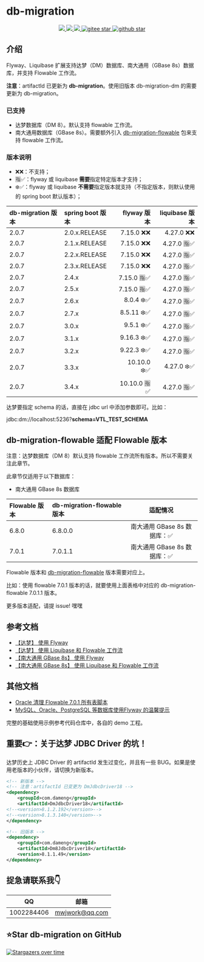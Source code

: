 # db-migration
<p align="center">
    <a target="_blank" href="https://search.maven.org/search?q=g:%22com.github.mengweijin%22%20AND%20a:%22db-migration%22">
        <img src="https://img.shields.io/maven-central/v/com.github.mengweijin/db-migration?label=db-migration&color=blue" />
    </a>
	<a target="_blank" href="https://github.com/mengweijin/db-migration/blob/master/LICENSE">
		<img src="https://img.shields.io/badge/license-Apache2.0-blue.svg" />
	</a>
	<a target="_blank" href="https://www.oracle.com/technetwork/java/javase/downloads/index.html">
		<img src="https://img.shields.io/badge/JDK-8+-green.svg" />
	</a>
	<a target="_blank" href="https://gitee.com/mengweijin/db-migration/stargazers">
		<img src="https://gitee.com/mengweijin/db-migration/badge/star.svg?theme=dark" alt='gitee star'/>
	</a>
	<a target="_blank" href='https://github.com/mengweijin/db-migration'>
		<img src="https://img.shields.io/github/stars/mengweijin/db-migration.svg?style=social" alt="github star"/>
	</a>
</p>

## 介绍
Flyway、Liquibase 扩展支持达梦（DM）数据库、南大通用（GBase 8s）数据库，并支持 Flowable 工作流。

**注意**：artifactId 已更新为 **db-migration**。使用旧版本 db-migration-dm 的需要更新为 db-migration。

### 已支持

* 达梦数据库（DM 8）。默认支持 flowable 工作流。
* 南大通用数据库（GBase 8s）。需要额外引入 [db-migration-flowable](https://gitee.com/mengweijin/db-migration-flowable) 包来支持 flowable 工作流。

### 版本说明

* ❌❌：不支持；
* 🈯✅：flyway 或 liquibase **需要**指定特定版本才支持；
* ❄️✅：flyway 或 liquibase **不需要**指定版本就支持（不指定版本，则默认使用的 spring boot 默认版本）；

| db-migration 版本 | spring boot 版本 |   flyway 版本 | liquibase 版本 |
|:----------------|:---------------|------------:|-------------:|
| 2.0.7           | 2.0.x.RELEASE  |   7.15.0 ❌❌ |    4.27.0 ❌❌ |
| 2.0.7           | 2.1.x.RELEASE  |   7.15.0 ❌❌ |   4.27.0 🈯✅ | 
| 2.0.7           | 2.2.x.RELEASE  |   7.15.0 ❌❌ |   4.27.0 🈯✅ | 
| 2.0.7           | 2.3.x.RELEASE  |   7.15.0 ❌❌ |   4.27.0 🈯✅ | 
| 2.0.7           | 2.4.x          |  7.15.0 🈯✅ |   4.27.0 🈯✅ |  
| 2.0.7           | 2.5.x          |  7.15.0 🈯✅ |   4.27.0 🈯✅ |  
| 2.0.7           | 2.6.x          |   8.0.4 ❄️✅ |   4.27.0 🈯✅ | 
| 2.0.7           | 2.7.x          |  8.5.11 ❄️✅ |   4.27.0 🈯✅ | 
| 2.0.7           | 3.0.x          |   9.5.1 ❄️✅ |   4.27.0 🈯✅ | 
| 2.0.7           | 3.1.x          |  9.16.3 ❄️✅ |   4.27.0 🈯✅ | 
| 2.0.7           | 3.2.x          |  9.22.3 ❄️✅ |   4.27.0 🈯✅ | 
| 2.0.7           | 3.3.x          | 10.10.0 ❄️✅ |   4.27.0 ❄️✅ |
| 2.0.7           | 3.4.x          | 10.10.0 🈯✅ |   4.27.0 🈯✅ |

达梦要指定 schema 的话，直接在 jdbc url 中添加参数即可。比如：

jdbc:dm://localhost:5236?**schema=VTL_TEST_SCHEMA**

## db-migration-flowable 适配 Flowable 版本

注意：达梦数据库（DM 8）默认支持 flowable 工作流所有版本。所以不需要关注此章节。

此章节仅适用于以下数据库：

* 南大通用 GBase 8s 数据库

| Flowable 版本 | db-migration-flowable 版本 |        适配情况         |
|:------------|:-------------------------|:-------------------:|
| 6.8.0       | 6.8.0.0                  | 南大通用 GBase 8s 数据库：✅ |
| 7.0.1       | 7.0.1.1                  | 南大通用 GBase 8s 数据库：✅ |

Flowable 版本和 [db-migration-flowable](https://gitee.com/mengweijin/db-migration-flowable) 版本需要对应上。

比如：使用 flowable 7.0.1 版本的话，就要使用上面表格中对应的 db-migration-flowable 7.0.1.1 版本。

更多版本适配，请提 issue! 嘿嘿

## 参考文档

* [【达梦】 使用 Flyway](./doc/dm_use_flyway.md)
* [【达梦】 使用 Liquibase 和 Flowable 工作流](./doc/dm_use_liquibase_flowable.md)
* [【南大通用 GBase 8s】 使用 Flyway](./doc/gbase8s_use_flyway.md)
* [【南大通用 GBase 8s】 使用 Liquibase 和 Flowable 工作流](./doc/gbase8s_use_liquibase_flowable.md)

## 其他文档

* [Oracle 清理 Flowable 7.0.1 所有表脚本](./doc/use_oracle_flowable_drop_script.md)
* [MySQL、Oracle、PostgreSQL 等数据库使用Flyway 的温馨提示](./doc/z_flyway_supported_database_notes.md)

完整的基础使用示例参考代码仓库中，各自的 demo 工程。

## 重要👉：关于达梦 JDBC Driver 的坑！

达梦历史上 JDBC Driver 的 artifactId 发生过变化，并且有一些 BUG。如果是使用老版本的小伙伴，请切换为新版本。

```xml
<!-- 新版本 -->
<!-- 注意：artifactId 已变更为 DmJdbcDriver18 -->
<dependency>
    <groupId>com.dameng</groupId>
    <artifactId>DmJdbcDriver18</artifactId>
<!--<version>8.1.2.192</version>-->
<!--<version>8.1.3.140</version>-->
</dependency>

<!-- 旧版本 -->
<dependency>
    <groupId>com.dameng</groupId>
    <artifactId>Dm8JdbcDriver18</artifactId>
    <version>8.1.1.49</version>
</dependency>
```

## 捉急请联系我👇
|     QQ      |       邮箱        |
|:-----------:|:---------------:|
| 1002284406  | mwjwork@qq.com  |

## ⭐Star db-migration on GitHub

[![Stargazers over time](https://starchart.cc/mengweijin/db-migration.svg)](https://starchart.cc/mengweijin/db-migration)
